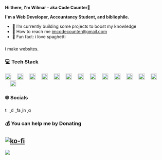 **Hi there, I'm Wilmar - aka Code Counter👋**

**I'm a Web Developer, Accountancy Student, and bibliophile.**
- :construction: I’m currently building some projects to boost my knowledge
- :incoming_envelope: How to reach me imcodecounter@gmail.com
- 🎲 Fun fact: i love spaghetti

###

<p align="left">i make websites.</p>

<h3 align="left">💻 Tech Stack</h3>

###

<div align="left">
  <img src="https://skillicons.dev/icons?i=js" height="20" alt="javascript logo"  />
  <img width="12" />
  <img src="https://skillicons.dev/icons?i=react" height="20" alt="react logo"  />
  <img width="12" />
  <img src="https://skillicons.dev/icons?i=nextjs" height="20" alt="nextjs logo"  />
  <img width="12" />
  <img src="https://cdn.jsdelivr.net/gh/devicons/devicon/icons/nodejs/nodejs-original.svg" height="20" alt="nodejs logo"  />
  <img width="12" />
  <img src="https://skillicons.dev/icons?i=vite" height="20" alt="vite logo"  />
  <img width="12" />
  <img src="https://skillicons.dev/icons?i=html" height="20" alt="html5 logo"  />
  <img width="12" />
  <img src="https://skillicons.dev/icons?i=css" height="20" alt="css3 logo"  />
  <img width="12" />
  <img src="https://skillicons.dev/icons?i=tailwind" height="20" alt="tailwindcss logo"  />
  <img width="12" />
  <img src="https://skillicons.dev/icons?i=figma" height="20" alt="figma logo"  />
  <img width="12" />
  <img src="https://skillicons.dev/icons?i=github" height="20" alt="github logo"  />
  <img width="12" />
  <img src="https://skillicons.dev/icons?i=git" height="20" alt="git logo"  />
  <img width="12" />
  <img src="https://skillicons.dev/icons?i=ai" height="20" alt="adobeillustrator logo"  />
  <img width="12" />
  <img src="https://skillicons.dev/icons?i=ps" height="20" alt="adobephotoshop logo"  />
  <img width="12" />
  <img src="https://skillicons.dev/icons?i=firebase" height="20" alt="firebase logo"  />
</div>

###

<h3 align="left">🌐 Socials</h3>

###

<div align="left">
  <a href="https://twitter.com/imcodecounter" target="_blank">
    <img src="https://raw.githubusercontent.com/maurodesouza/profile-readme-generator/master/src/assets/icons/social/twitter/default.svg" width="15" height="15" alt="twitter logo"  />
  </a>
  <a href="https://dev.to/imcodecounter" target="_blank">
    <img src="https://raw.githubusercontent.com/maurodesouza/profile-readme-generator/master/src/assets/icons/social/devto/default.svg" width="15" height="15" alt="devto logo"  />
  </a>
  <a href="https://www.facebook.com/profile.php?id=100091593162824" target="_blank">
    <img src="https://raw.githubusercontent.com/maurodesouza/profile-readme-generator/master/src/assets/icons/social/facebook/default.svg" width="15" height="15" alt="facebook logo"  />
  </a>
  <a href="https://www.instagram.com/imcodecounter/" target="_blank">
    <img src="https://raw.githubusercontent.com/maurodesouza/profile-readme-generator/master/src/assets/icons/social/instagram/default.svg" width="15" height="15" alt="instagram logo"  />
  </a>
  <a href="mailto:imcodecounter@gmail.com" target="_blank">
    <img src="https://raw.githubusercontent.com/maurodesouza/profile-readme-generator/master/src/assets/icons/social/gmail/default.svg" width="15" height="15" alt="gmail logo"  />
  </a>
</div>

###

<h3 align="left">💰 You can help me by Donating</h3>

###

[![ko-fi](https://ko-fi.com/img/githubbutton_sm.svg)](https://ko-fi.com/N4N6QJLC5)
---
[![](https://visitcount.itsvg.in/api?id=imcodecounter&icon=1&color=1)](https://visitcount.itsvg.in)
